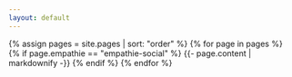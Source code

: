 ```yaml
---
layout: default
---
```


{% assign pages = site.pages | sort: "order" %}
{% for page in pages %}
 {% if page.empathie == "empathie-social" %}
    {{- page.content | markdownify -}}
  {% endif %}
{% endfor %}
